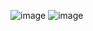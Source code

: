 ![image](https://github.com/serg-gg/blog/assets/107085294/468e3414-1877-4766-971e-9f2509336cc6)
![image](https://github.com/serg-gg/blog/assets/107085294/0f620017-91d6-4a34-b05f-d01852c47bb4)

